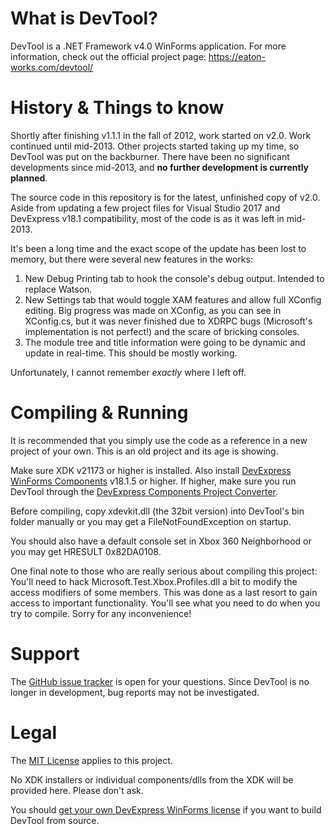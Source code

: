 # What is DevTool?

DevTool is a .NET Framework v4.0 WinForms application.
For more information, check out the official project page: https://eaton-works.com/devtool/

# History & Things to know

Shortly after finishing v1.1.1 in the fall of 2012, work started on v2.0. Work continued until mid-2013. Other projects started taking up my time, so DevTool was put on the backburner. There have been no significant developments since mid-2013, and <b>no further development is currently planned</b>.

The source code in this repository is for the latest, unfinished copy of v2.0. Aside from updating a few project files for Visual Studio 2017 and DevExpress v18.1 compatibility, most of the code is as it was left in mid-2013.

It's been a long time and the exact scope of the update has been lost to memory, but there were several new features in the works:
1. New Debug Printing tab to hook the console's debug output. Intended to replace Watson.
2. New Settings tab that would toggle XAM features and allow full XConfig editing. Big progress was made on XConfig, as you can see in XConfig.cs, but it was never finished due to XDRPC bugs (Microsoft's implementation is not perfect!) and the scare of bricking consoles.
3. The module tree and title information were going to be dynamic and update in real-time. This should be mostly working.

Unfortunately, I cannot remember <i>exactly</i> where I left off.

# Compiling & Running

It is recommended that you simply use the code as a reference in a new project of your own. This is an old project and its age is showing.

Make sure XDK v21173 or higher is installed. Also install <a href="https://go.devexpress.com/DevexpressDownload_UniversalTrial.aspx"> DevExpress WinForms Components</a> v18.1.5 or higher. If higher, make sure you run DevTool through the <a href="https://documentation.devexpress.com/ProjectConverter/2529/Project-Converter">DevExpress Components Project Converter</a>.

Before compiling, copy xdevkit.dll (the 32bit version) into DevTool's bin folder manually or you may get a FileNotFoundException on startup.

You should also have a default console set in Xbox 360 Neighborhood or you may get HRESULT 0x82DA0108.

One final note to those who are really serious about compiling this project: You'll need to hack Microsoft.Test.Xbox.Profiles.dll a bit to modify the access modifiers of some members. This was done as a last resort to gain access to important functionality. You'll see what you need to do when you try to compile. Sorry for any inconvenience!

# Support

The <a href="https://github.com/EatonZ/DevTool/issues">GitHub issue tracker</a> is open for your questions. Since DevTool is no longer in development, bug reports may not be investigated.

# Legal

The <a href="https://choosealicense.com/licenses/mit/">MIT License</a> applies to this project.

No XDK installers or individual components/dlls from the XDK will be provided here. Please don't ask.

You should <a href="https://www.devexpress.com/products/net/controls/winforms/">get your own DevExpress WinForms license</a> if you want to build DevTool from source.
